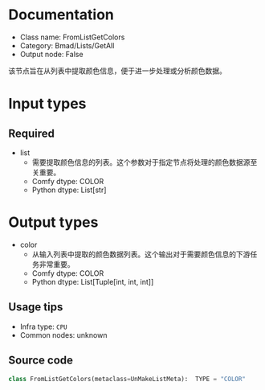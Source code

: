 
# Documentation
- Class name: FromListGetColors
- Category: Bmad/Lists/GetAll
- Output node: False

该节点旨在从列表中提取颜色信息，便于进一步处理或分析颜色数据。

# Input types
## Required
- list
    - 需要提取颜色信息的列表。这个参数对于指定节点将处理的颜色数据源至关重要。
    - Comfy dtype: COLOR
    - Python dtype: List[str]

# Output types
- color
    - 从输入列表中提取的颜色数据列表。这个输出对于需要颜色信息的下游任务非常重要。
    - Comfy dtype: COLOR
    - Python dtype: List[Tuple[int, int, int]]


## Usage tips
- Infra type: `CPU`
- Common nodes: unknown


## Source code
```python
class FromListGetColors(metaclass=UnMakeListMeta):  TYPE = "COLOR"

```
